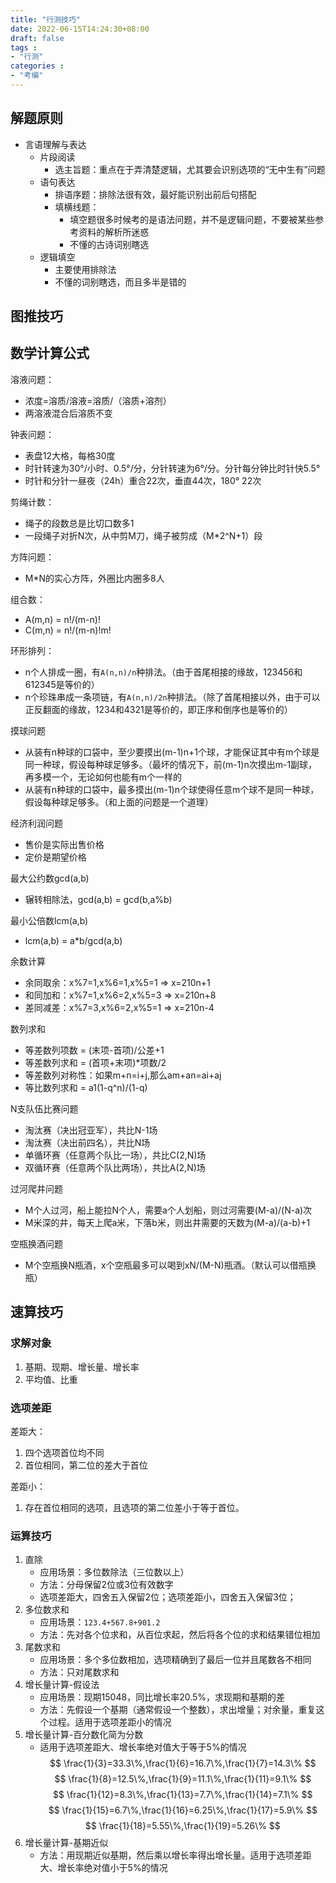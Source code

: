 ```yaml
---
title: "行测技巧"
date: 2022-06-15T14:24:30+08:00
draft: false
tags : 
- "行测"
categories : 
- "考编"
---
```


## 解题原则

- 言语理解与表达
    - 片段阅读
        - 选主旨题：重点在于弄清楚逻辑，尤其要会识别选项的“无中生有”问题
    - 语句表达
        - 排语序题：排除法很有效，最好能识别出前后句搭配
        - 填横线题：
            - 填空题很多时候考的是语法问题，并不是逻辑问题，不要被某些参考资料的解析所迷惑
            - 不懂的古诗词别瞎选
    - 逻辑填空
        - 主要使用排除法
        - 不懂的词别瞎选，而且多半是错的

## 图推技巧

## 数学计算公式

溶液问题：

- 浓度=溶质/溶液=溶质/（溶质+溶剂）
- 两溶液混合后溶质不变

钟表问题：

- 表盘12大格，每格30度
- 时针转速为30°/小时、0.5°/分，分针转速为6°/分。分针每分钟比时针快5.5°
- 时针和分针一昼夜（24h）重合22次，垂直44次，180° 22次

剪绳计数：

- 绳子的段数总是比切口数多1
- 一段绳子对折N次，从中剪M刀，绳子被剪成（M*2^N+1）段

方阵问题：

- M*N的实心方阵，外圈比内圈多8人

组合数：

- A(m,n) = n!/(m-n)!
- C(m,n) = n!/(m-n)!m!

环形排列：

- n个人排成一圈，有`A(n,n)/n`种排法。（由于首尾相接的缘故，123456和612345是等价的）
- n个珍珠串成一条项链，有`A(n,n)/2n`种排法。（除了首尾相接以外，由于可以正反翻面的缘故，1234和4321是等价的，即正序和倒序也是等价的）

摸球问题

- 从装有n种球的口袋中，至少要摸出(m-1)n+1个球，才能保证其中有m个球是同一种球，假设每种球足够多。（最坏的情况下，前(m-1)n次摸出m-1副球，再多模一个，无论如何也能有m个一样的
- 从装有n种球的口袋中，最多摸出(m-1)n个球使得任意m个球不是同一种球，假设每种球足够多。（和上面的问题是一个道理）

经济利润问题

- 售价是实际出售价格
- 定价是期望价格

最大公约数gcd(a,b)

- 辗转相除法，gcd(a,b) = gcd(b,a%b)

最小公倍数lcm(a,b)

- lcm(a,b) = a*b/gcd(a,b)

余数计算

- 余同取余：x%7=1,x%6=1,x%5=1 => x=210n+1
- 和同加和：x%7=1,x%6=2,x%5=3 => x=210n+8
- 差同减差：x%7=3,x%6=2,x%5=1 => x=210n-4

数列求和

- 等差数列项数 = (末项-首项)/公差+1
- 等差数列求和 = (首项+末项)*项数/2
- 等差数列对称性：如果m+n=i+j,那么am+an=ai+aj
- 等比数列求和 = a1(1-q^n)/(1-q)

N支队伍比赛问题

- 淘汰赛（决出冠亚军），共比N-1场
- 淘汰赛（决出前四名），共比N场
- 单循环赛（任意两个队比一场），共比C(2,N)场
- 双循环赛（任意两个队比两场），共比A(2,N)场

过河爬井问题

- M个人过河，船上能拉N个人，需要a个人划船，则过河需要(M-a)/(N-a)次
- M米深的井，每天上爬a米，下落b米，则出井需要的天数为(M-a)/(a-b)+1

空瓶换酒问题

- M个空瓶换N瓶酒，x个空瓶最多可以喝到xN/(M-N)瓶酒。（默认可以借瓶换瓶）

## 速算技巧

### 求解对象

1. 基期、现期、增长量、增长率
2. 平均值、比重

### 选项差距

差距大：

1. 四个选项首位均不同
2. 首位相同，第二位的差大于首位

差距小：

1. 存在首位相同的选项，且选项的第二位差小于等于首位。

### 运算技巧

1. 直除  
    - 应用场景：多位数除法（三位数以上）
    - 方法：分母保留2位或3位有效数字
    - 选项差距大，四舍五入保留2位；选项差距小，四舍五入保留3位；
2. 多位数求和
    - 应用场景：`123.4+567.8+901.2`
    - 方法：先对各个位求和，从百位求起，然后将各个位的求和结果错位相加
3. 尾数求和
    - 应用场景：多个多位数相加，选项精确到了最后一位并且尾数各不相同
    - 方法：只对尾数求和
4. 增长量计算-假设法
    - 应用场景：现期15048，同比增长率20.5%，求现期和基期的差
    - 方法：先假设一个基期（通常假设一个整数），求出增量；对余量，重复这个过程。适用于选项差距小的情况
5. 增长量计算-百分数化简为分数
    - 适用于选项差距大、增长率绝对值大于等于5%的情况
    $$
        \frac{1}{3}=33.3\%,\frac{1}{6}=16.7\%,\frac{1}{7}=14.3\%
    $$
    $$
        \frac{1}{8}=12.5\%,\frac{1}{9}=11.1\%,\frac{1}{11}=9.1\%
    $$
    $$
        \frac{1}{12}=8.3\%,\frac{1}{13}=7.7\%,\frac{1}{14}=7.1\%
    $$
    $$
        \frac{1}{15}=6.7\%,\frac{1}{16}=6.25\%,\frac{1}{17}=5.9\%
    $$
    $$
        \frac{1}{18}=5.55\%,\frac{1}{19}=5.26\%
    $$
6. 增长量计算-基期近似
    - 方法：用现期近似基期，然后乘以增长率得出增长量。适用于选项差距大、增长率绝对值小于5%的情况